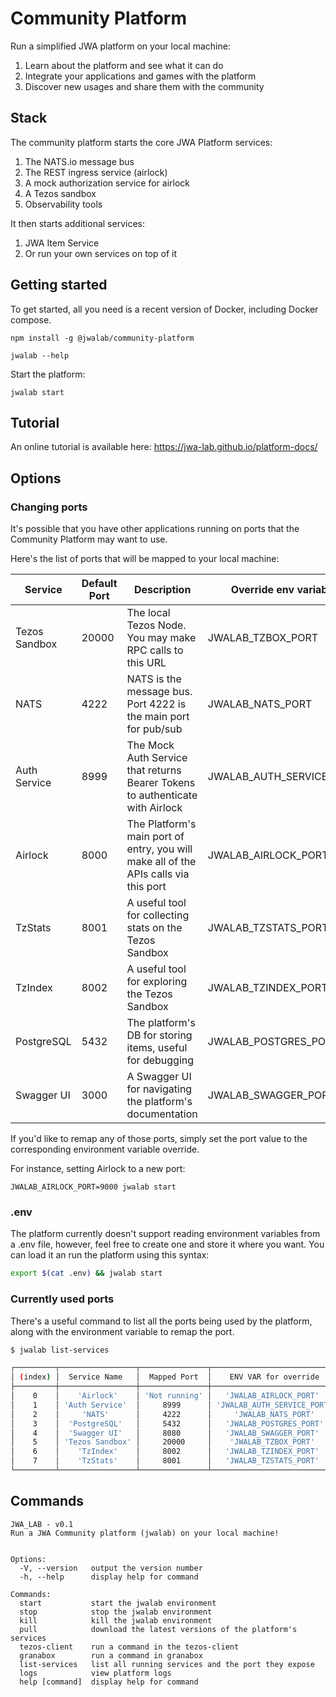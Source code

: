 # Community Platform

Run a simplified JWA platform on your local machine:

1. Learn about the platform and see what it can do
1. Integrate your applications and games with the platform
1. Discover new usages and share them with the community

## Stack

The community platform starts the core JWA Platform services:

1. The NATS.io message bus
1. The REST ingress service (airlock)
1. A mock authorization service for airlock
1. A Tezos sandbox
1. Observability tools

It then starts additional services:

1. JWA Item Service
1. Or run your own services on top of it

## Getting started

To get started, all you need is a recent version of Docker, including Docker compose.

```
npm install -g @jwalab/community-platform

jwalab --help
```

Start the platform:

```
jwalab start
```

## Tutorial

An online tutorial is available here: https://jwa-lab.github.io/platform-docs/

## Options

### Changing ports

It's possible that you have other applications running on ports that the Community Platform may want to use.

Here's the list of ports that will be mapped to your local machine:

| Service       | Default Port | Description                                                                          | Override env variable    |
| ------------- | ------------ | ------------------------------------------------------------------------------------ | ------------------------ |
| Tezos Sandbox | 20000        | The local Tezos Node. You may make RPC calls to this URL                             | JWALAB_TZBOX_PORT        |
| NATS          | 4222         | NATS is the message bus. Port 4222 is the main port for pub/sub                      | JWALAB_NATS_PORT         |
| Auth Service  | 8999         | The Mock Auth Service that returns Bearer Tokens to authenticate with Airlock        | JWALAB_AUTH_SERVICE_PORT |
| Airlock       | 8000         | The Platform's main port of entry, you will make all of the APIs calls via this port | JWALAB_AIRLOCK_PORT      |
| TzStats       | 8001         | A useful tool for collecting stats on the Tezos Sandbox                              | JWALAB_TZSTATS_PORT      |
| TzIndex       | 8002         | A useful tool for exploring the Tezos Sandbox                                        | JWALAB_TZINDEX_PORT      |
| PostgreSQL    | 5432         | The platform's DB for storing items, useful for debugging                            | JWALAB_POSTGRES_PORT     |
| Swagger UI    | 3000         | A Swagger UI for navigating the platform's documentation                             | JWALAB_SWAGGER_PORT      |

If you'd like to remap any of those ports, simply set the port value to the corresponding environment variable override.

For instance, setting Airlock to a new port:

```
JWALAB_AIRLOCK_PORT=9000 jwalab start
```

### .env

The platform currently doesn't support reading environment variables from a .env file, however, feel free to create one and store it where you want. You can load it an run the platform using this syntax:

```sh
export $(cat .env) && jwalab start
```

### Currently used ports

There's a useful command to list all the ports being used by the platform, along with the environment variable to remap the port.

```sh
$ jwalab list-services

┌─────────┬─────────────────┬───────────────┬────────────────────────────┐
│ (index) │  Service Name   │  Mapped Port  │    ENV VAR for override    │
├─────────┼─────────────────┼───────────────┼────────────────────────────┤
│    0    │    'Airlock'    │ 'Not running' │   'JWALAB_AIRLOCK_PORT'    │
│    1    │ 'Auth Service'  │     8999      │ 'JWALAB_AUTH_SERVICE_PORT' │
│    2    │     'NATS'      │     4222      │     'JWALAB_NATS_PORT'     │
│    3    │  'PostgreSQL'   │     5432      │   'JWALAB_POSTGRES_PORT'   │
│    4    │  'Swagger UI'   │     8080      │   'JWALAB_SWAGGER_PORT'    │
│    5    │ 'Tezos Sandbox' │     20000     │    'JWALAB_TZBOX_PORT'     │
│    6    │    'TzIndex'    │     8002      │   'JWALAB_TZINDEX_PORT'    │
│    7    │    'TzStats'    │     8001      │   'JWALAB_TZSTATS_PORT'    │
└─────────┴─────────────────┴───────────────┴────────────────────────────┘
```

## Commands

```
JWA_LAB - v0.1
Run a JWA Community platform (jwalab) on your local machine!


Options:
  -V, --version   output the version number
  -h, --help      display help for command

Commands:
  start           start the jwalab environment
  stop            stop the jwalab environment
  kill            kill the jwalab environment
  pull            download the latest versions of the platform's services
  tezos-client    run a command in the tezos-client
  granabox        run a command in granabox
  list-services   list all running services and the port they expose
  logs            view platform logs
  help [command]  display help for command
```
